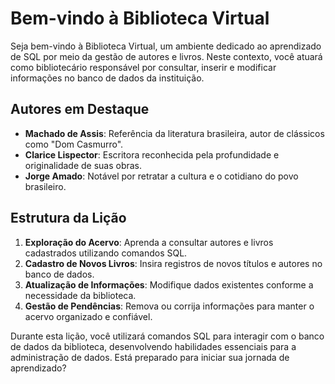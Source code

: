 # Bem-vindo à Biblioteca Virtual

Seja bem-vindo à Biblioteca Virtual, um ambiente dedicado ao aprendizado de SQL por meio da gestão de autores e livros. Neste contexto, você atuará como bibliotecário responsável por consultar, inserir e modificar informações no banco de dados da instituição.

## Autores em Destaque
- **Machado de Assis**: Referência da literatura brasileira, autor de clássicos como "Dom Casmurro".
- **Clarice Lispector**: Escritora reconhecida pela profundidade e originalidade de suas obras.
- **Jorge Amado**: Notável por retratar a cultura e o cotidiano do povo brasileiro.

## Estrutura da Lição
1. **Exploração do Acervo**: Aprenda a consultar autores e livros cadastrados utilizando comandos SQL.
2. **Cadastro de Novos Livros**: Insira registros de novos títulos e autores no banco de dados.
3. **Atualização de Informações**: Modifique dados existentes conforme a necessidade da biblioteca.
4. **Gestão de Pendências**: Remova ou corrija informações para manter o acervo organizado e confiável.

Durante esta lição, você utilizará comandos SQL para interagir com o banco de dados da biblioteca, desenvolvendo habilidades essenciais para a administração de dados. Está preparado para iniciar sua jornada de aprendizado?
